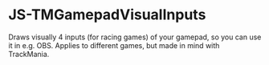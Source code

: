 # JS-TMGamepadVisualInputs
Draws visually 4 inputs (for racing games) of your gamepad, so you can use it in e.g. OBS. Applies to different games, but made in mind with TrackMania.
